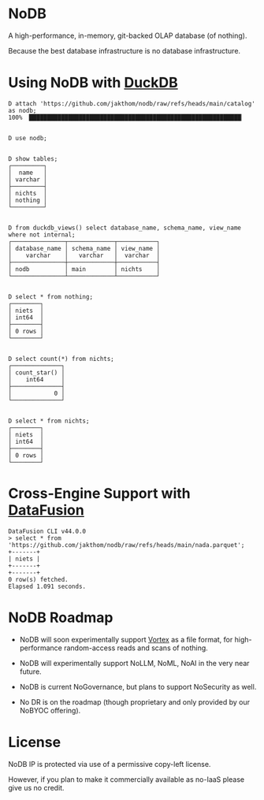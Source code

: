 # NoDB
A high-performance, in-memory, git-backed OLAP database (of nothing).

Because the best database infrastructure is no database infrastructure.


# Using NoDB with [DuckDB](https://duckdb.org/)

```
D attach 'https://github.com/jakthom/nodb/raw/refs/heads/main/catalog' as nodb;
100% ▕████████████████████████████████████████████████████████████▏


D use nodb;


D show tables;
┌─────────┐
│  name   │
│ varchar │
├─────────┤
│ nichts  │
│ nothing │
└─────────┘


D from duckdb_views() select database_name, schema_name, view_name where not internal;
┌───────────────┬─────────────┬───────────┐
│ database_name │ schema_name │ view_name │
│    varchar    │   varchar   │  varchar  │
├───────────────┼─────────────┼───────────┤
│ nodb          │ main        │ nichts    │
└───────────────┴─────────────┴───────────┘


D select * from nothing;
┌────────┐
│ niets  │
│ int64  │
├────────┤
│ 0 rows │
└────────┘


D select count(*) from nichts;
┌──────────────┐
│ count_star() │
│    int64     │
├──────────────┤
│            0 │
└──────────────┘


D select * from nichts;
┌────────┐
│ niets  │
│ int64  │
├────────┤
│ 0 rows │
└────────┘
```


# Cross-Engine Support with [DataFusion](https://datafusion.apache.org/)


```
DataFusion CLI v44.0.0
> select * from 'https://github.com/jakthom/nodb/raw/refs/heads/main/nada.parquet';
+-------+
| niets |
+-------+
+-------+
0 row(s) fetched.
Elapsed 1.091 seconds.
```


# NoDB Roadmap

* NoDB will soon experimentally support [Vortex](https://github.com/spiraldb/vortex) as a file format, for high-performance random-access reads and scans of nothing.

* NoDB will experimentally support NoLLM, NoML, NoAI in the very near future.

* NoDB is current NoGovernance, but plans to support NoSecurity as well.

* No DR is on the roadmap (though proprietary and only provided by our NoBYOC offering).


# License

NoDB IP is protected via use of a permissive copy-left license.

However, if you plan to make it commercially available as no-IaaS please give us no credit.
